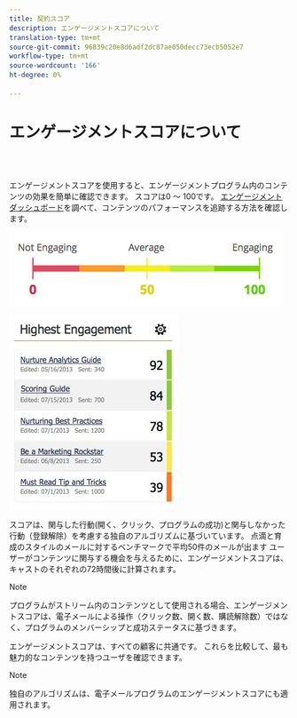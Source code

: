```yaml
---
title: 契約スコア
description: エンゲージメントスコアについて
translation-type: tm+mt
source-git-commit: 96839c20e8d6adf2dc87ae050decc73ecb5052e7
workflow-type: tm+mt
source-wordcount: '166'
ht-degree: 0%

---
```



# エンゲージメントスコアについて

<br> 

エンゲージメントスコアを使用すると、エンゲージメントプログラム内のコンテンツの効果を簡単に確認できます。 スコアは0 ～ 100です。 [エンゲージメントダッシュボード](https://docs.marketo.com/display/DOCS/The+Engagement+Dashboard)を調べて、コンテンツのパフォーマンスを追跡する方法を確認します。

![イメージ1](/help/sky/assets/engagement-programs/understanding-the-engagement-score/understanding-the-engagement-score-1.png)

![イメージ2](/help/sky/assets/engagement-programs/understanding-the-engagement-score/understanding-the-engagement-score-2.png)

スコアは、関与した行動(開く、クリック、プログラムの成功)と関与しなかった行動（登録解除）を考慮する独自のアルゴリズムに基づいています。 点滴と育成のスタイルのメールに対するベンチマークで平均50件のメールが出ます ユーザーがコンテンツに関与する機会を与えるために、エンゲージメントスコアは、キャストのそれぞれの72時間後に計算されます。

>[!NOTE]
>
>プログラムがストリーム内のコンテンツとして使用される場合、エンゲージメントスコアは、電子メールによる操作（クリック数、開く数、購読解除数）ではなく、プログラムのメンバーシップと成功ステータスに基づきます。
>
>エンゲージメントスコアは、すべての顧客に共通です。 これらを比較して、最も魅力的なコンテンツを持つユーザを確認できます。

>[!NOTE]
>
>独自のアルゴリズムは、電子メールプログラムのエンゲージメントスコアにも適用されます。
